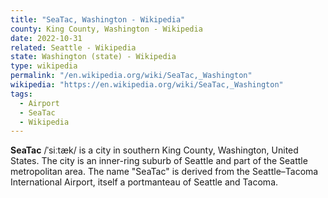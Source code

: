 ```yaml
---
title: "SeaTac, Washington - Wikipedia"
county: King County, Washington - Wikipedia
date: 2022-10-31
related: Seattle - Wikipedia
state: Washington (state) - Wikipedia
type: wikipedia
permalink: "/en.wikipedia.org/wiki/SeaTac,_Washington"
wikipedia: "https://en.wikipedia.org/wiki/SeaTac,_Washington"
tags:
  - Airport
  - SeaTac
  - Wikipedia
---
```

**SeaTac** /ˈsiːtæk/ is a city in southern King County, Washington, United States. The city is an inner-ring suburb of Seattle and part of the Seattle metropolitan area. The name "SeaTac" is derived from the Seattle–Tacoma International Airport, itself a portmanteau of Seattle and Tacoma.